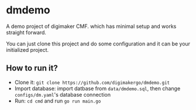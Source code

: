 # dmdemo
A demo project of digimaker CMF. which has minimal setup and works straight forward.

You can just clone this project and do some configuration and it can be your initialized project.

How to run it?
-------
- Clone it: `git clone https://github.com/digimakergo/dmdemo.git`
- Import database: import datbase from `data/dmdemo.sql`, then change `configs/dm.yaml`'s database connection
- Run: `cd cmd` and run `go run main.go`
